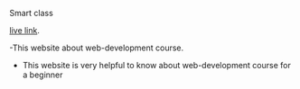 Smart class

 [live link](https://loving-meitner-3af843.netlify.app/).
 
 -This website about web-development course.
 - This website is very helpful to know about web-development course for a beginner
 


